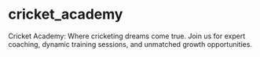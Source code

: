 # cricket_academy
 Cricket Academy: Where cricketing dreams come true. Join us for expert coaching, dynamic training sessions, and unmatched growth opportunities.
